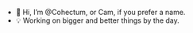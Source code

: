 - 👋 Hi, I’m @Cohectum, or Cam, if you prefer a name.
- 💡 Working on bigger and better things by the day.

